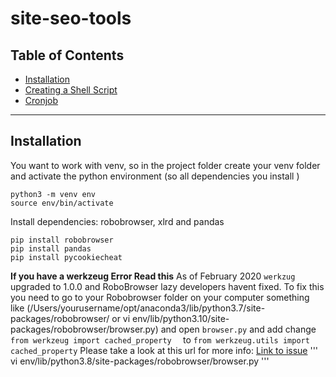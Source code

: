 # site-seo-tools

## Table of Contents 

- [Installation](#installation)
- [Creating a Shell Script](#creating-a-shell-script)
- [Cronjob](#cronjob)

---

## Installation

You want to work with venv, so in the project folder create your venv folder and activate the python environment (so all dependencies you install )
```shell
python3 -m venv env
source env/bin/activate
```

Install dependencies: robobrowser, xlrd  and pandas

```shell
pip install robobrowser
pip install pandas
pip install pycookiecheat
```
**If you have a werkzeug Error Read this** As of February 2020 `werkzug` upgraded to 1.0.0 and RoboBrowser lazy developers havent fixed. To fix this you need to go to your Robobrowser folder on your computer something like (/Users/yourusername/opt/anaconda3/lib/python3.7/site-packages/robobrowser/ or vi env/lib/python3.10/site-packages/robobrowser/browser.py) and open `browser.py` and add change ```from werkzeug import cached_property  ``` to ```from werkzeug.utils import cached_property```
Please take a look at this url for more info: [Link to issue](https://github.com/jmcarp/robobrowser/issues/93)
'''
vi env/lib/python3.8/site-packages/robobrowser/browser.py 
'''

